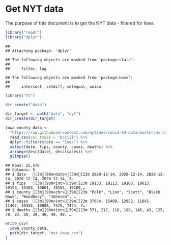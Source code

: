 Get NYT data
================

The purpose of this document is to get the NYT data - filtered for Iowa.

``` r
library("readr")
library("dplyr")
```

    ## 
    ## Attaching package: 'dplyr'

    ## The following objects are masked from 'package:stats':
    ## 
    ##     filter, lag

    ## The following objects are masked from 'package:base':
    ## 
    ##     intersect, setdiff, setequal, union

``` r
library("fs")
```

``` r
dir_create("data")

dir_target <- path("data", "nyt")
dir_create(dir_target)
```

``` r
iowa_county_data <- 
  "https://raw.githubusercontent.com/nytimes/covid-19-data/master/us-counties.csv" %>%
  read_csv(col_types = "Dcciii") %>%
  dplyr::filter(state == "Iowa") %>%
  select(date, fips, county, cases, deaths) %>%
  arrange(desc(date), desc(cases)) %>%
  glimpse()
```

    ## Rows: 25,570
    ## Columns: 5
    ## $ date   [3m[90m<date>[39m[23m 2020-12-14, 2020-12-14, 2020-12-14, 2020-12-14, 2020-12-14, 2…
    ## $ fips   [3m[90m<int>[39m[23m 19153, 19113, 19163, 19013, 19193, 19103, 19061, 19155, 19169,…
    ## $ county [3m[90m<chr>[39m[23m "Polk", "Linn", "Scott", "Black Hawk", "Woodbury", "Johnson", …
    ## $ cases  [3m[90m<int>[39m[23m 37634, 15489, 12952, 11845, 11467, 10355, 10008, 7475, 7424, 7…
    ## $ deaths [3m[90m<int>[39m[23m 371, 217, 118, 189, 145, 43, 125, 78, 23, 60, 39, 48, 49, 49, …

``` r
write_csv(
  iowa_county_data,
  path(dir_target, "nyt-iowa.csv")
)
```
